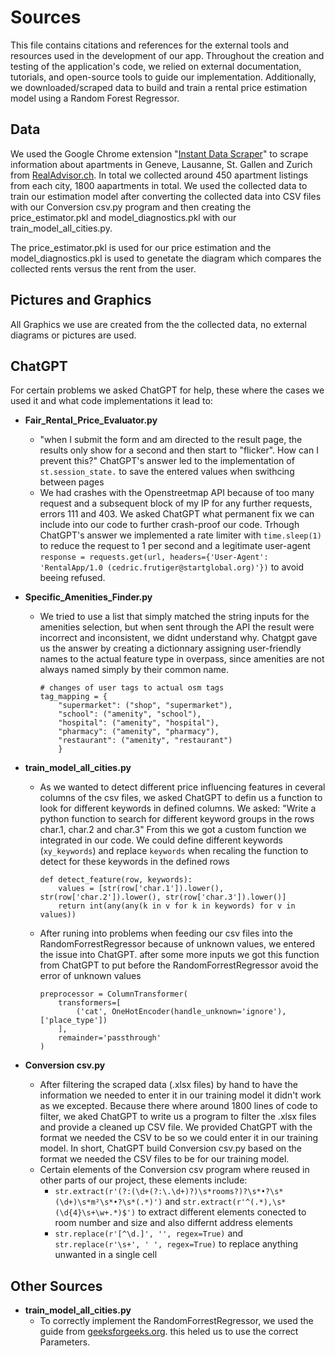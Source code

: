 # Sources

This file contains citations and references for the external tools and resources used in the development of our app.
Throughout the creation and testing of the application's code, we relied on external documentation, tutorials, and open-source tools to guide our implementation.
Additionally, we downloaded/scraped data to build and train a rental price estimation model using a Random Forest Regressor.

## Data

We used the Google Chrome extension "[Instant Data Scraper](https://chromewebstore.google.com/detail/instant-data-scraper/ofaokhiedipichpaobibbnahnkdoiiah?pli=1)" to scrape information about apartments in Geneve, Lausanne, St. Gallen and Zurich from [RealAdvisor.ch](https://realadvisor.ch/de/immobilien-mieten). In total we collected around 450 apartment listings from each city, 1800 aapartments in total.
We used the collected data to train our estimation model after converting the collected data into CSV files with our Conversion csv.py program and then creating the price_estimator.pkl and model_diagnostics.pkl with our train_model_all_cities.py.

The price_estimator.pkl is used for our price estimation and the model_diagnostics.pkl is used to genetate the diagram which compares the collected rents versus the rent from the user. 

## Pictures and Graphics 

All Graphics we use are created from the the collected data, no external diagrams or pictures are used.

## ChatGPT

For certain problems we asked ChatGPT for help, these where the cases we used it and what code implementations it lead to:

- **Fair_Rental_Price_Evaluator.py**
    - "when I submit the form and am directed to the result page, the results only show for a second and then start to "flicker". How can I prevent this?" ChatGPT's answer led to the implementation of `st.session_state.` to save the entered values when swithcing between pages
    - We had crashes with the Openstreetmap API because of too many request and a subsequent block of my IP for any further requests, errors 111 and 403. We asked ChatGPT what permanent fix we can include into our code to further crash-proof our code. Trhough ChatGPT's answer we implemented a rate limiter with `time.sleep(1)` to reduce the request to 1 per second and a legitimate user-agent `response = requests.get(url, headers={'User-Agent': 'RentalApp/1.0 (cedric.frutiger@startglobal.org)'})` to avoid beeing refused.
    
- **Specific_Amenities_Finder.py**
    - We tried to use a list that simply matched the string inputs for the amenities selection, but when sent through the API the result were incorrect and inconsistent, we didnt understand why. Chatgpt gave us the answer by creating a dictionnary assigning user-friendly names to the actual feature type in overpass, since amenities are not always named simply by their common name.
        ```
        # changes of user tags to actual osm tags
        tag_mapping = {
            "supermarket": ("shop", "supermarket"),
            "school": ("amenity", "school"),
            "hospital": ("amenity", "hospital"),
            "pharmacy": ("amenity", "pharmacy"),
            "restaurant": ("amenity", "restaurant")
            }
- **train_model_all_cities.py**
    - As we wanted to detect different price influencing features in ceveral columns of the csv files, we asked ChatGPT to defin us a function to look for different keywords in defined columns. We asked: "Write a python function to search for different keyword groups in the rows char.1, char.2 and char.3" From this we got a custom function we integrated in our code. We could define different keywords (`xy_keywords`) and replace `keywords` when recaling the function to detect for these keywords in the defined rows
        ```
        def detect_feature(row, keywords):
            values = [str(row['char.1']).lower(), str(row['char.2']).lower(), str(row['char.3']).lower()]
            return int(any(any(k in v for k in keywords) for v in values))
    - After runing into problems when feeding our csv files into the RandomForrestRegressor because of unknown values, we entered the issue into ChatGPT. after some more inputs we got this function from ChatGPT to put before the RandomForrestRegressor avoid the error of unknown values
        ```
        preprocessor = ColumnTransformer(
            transformers=[
                ('cat', OneHotEncoder(handle_unknown='ignore'), ['place_type'])
            ],
            remainder='passthrough'
        )
- **Conversion csv.py**
    - After filtering the scraped data (.xlsx files) by hand to have the information we needed to enter it in our training model it didn't work as we excepted. Because there where around 1800 lines of code to filter, we aked ChatGPT to write us a program to filter the .xlsx files and provide a cleaned up CSV file. We provided ChatGPT with the format we needed the CSV to be so we could enter it in our training model.
    In short, ChatGPT build Conversion csv.py based on the format we needed the CSV files to be for our training model.
    - Certain elements of the Conversion csv program where reused in other parts of our project, these elements include:
        - `str.extract(r'(?:(\d+(?:\.\d+)?)\s*rooms?)?\s*•?\s*(\d+)\s*m²\s*•?\s*(.*)')` and `str.extract(r'^(.*),\s*(\d{4}\s+\w+.*)$')` to extract different elements conected to room number and size and also differnt address elements
        - `str.replace(r'[^\d.]', '', regex=True)` and `str.replace(r'\s+', ' ', regex=True)` to replace anything unwanted in a single cell

## Other Sources

- **train_model_all_cities.py**
    - To correctly implement the RandomForrestRegressor, we used the guide from [geeksforgeeks.org](https://www.geeksforgeeks.org/random-forest-regression-in-python/). this heled us to use the correct Parameters.
